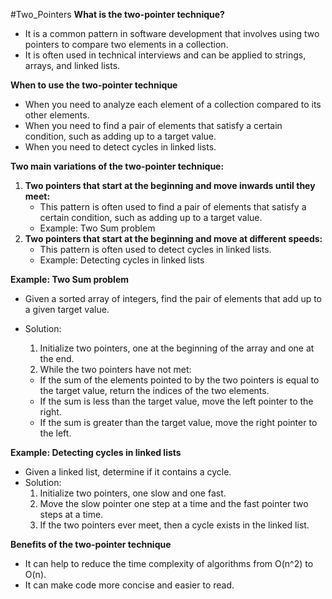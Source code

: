 #Two_Pointers
**What is the two-pointer technique?**

- It is a common pattern in software development that involves using two pointers to compare two elements in a collection.
- It is often used in technical interviews and can be applied to strings, arrays, and linked lists.

**When to use the two-pointer technique**

- When you need to analyze each element of a collection compared to its other elements.
- When you need to find a pair of elements that satisfy a certain condition, such as adding up to a target value.
- When you need to detect cycles in linked lists.

**Two main variations of the two-pointer technique:**

1. **Two pointers that start at the beginning and move inwards until they meet:**
    - This pattern is often used to find a pair of elements that satisfy a certain condition, such as adding up to a target value.
    - Example: Two Sum problem
2. **Two pointers that start at the beginning and move at different speeds:**
    - This pattern is often used to detect cycles in linked lists.
    - Example: Detecting cycles in linked lists

**Example: Two Sum problem**

- Given a sorted array of integers, find the pair of elements that add up to a given target value.
- Solution:
    
    1. Initialize two pointers, one at the beginning of the array and one at the end.
    2. While the two pointers have not met:
    
    - If the sum of the elements pointed to by the two pointers is equal to the target value, return the indices of the two elements.
    - If the sum is less than the target value, move the left pointer to the right.
    - If the sum is greater than the target value, move the right pointer to the left.

**Example: Detecting cycles in linked lists**

- Given a linked list, determine if it contains a cycle.
- Solution:
    1. Initialize two pointers, one slow and one fast.
    2. Move the slow pointer one step at a time and the fast pointer two steps at a time.
    3. If the two pointers ever meet, then a cycle exists in the linked list.

**Benefits of the two-pointer technique**

- It can help to reduce the time complexity of algorithms from O(n^2) to O(n).
- It can make code more concise and easier to read.